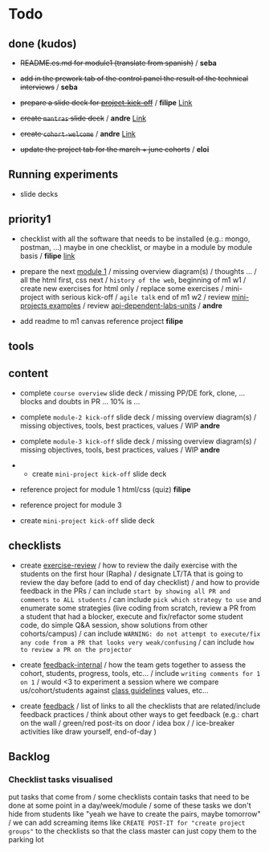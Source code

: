 # Todo

## done (kudos)

- ~~README.es.md for module1 (translate from spanish)~~
/ **seba**

- ~~add in the prework tab of the control panel the result of the technical interviews~~
/ **seba**

- ~~prepare a slide deck for [project-kick-off](./projects/kick-off-presentation.md)~~
/ **filipe** [Link](https://drive.google.com/open?id=1lTOlOtmrPBN44CzX_keBwF3ne-SfVPxnYvSGOB5ObWA)

- ~~create `mantras` slide deck~~
/ **andre** [Link](https://docs.google.com/presentation/d/1rIonPrLx26i_BnF7fS6p5itrdIQYc72lkxi5Q68VKpA/edit#slide=id.g4048736d52_0_0)

- ~~create `cohort-welcome`~~
/ **andre** [Link](https://docs.google.com/presentation/d/12dH-r0IY4yvzUyF1u-0bVnhvVxmPVWf7I2MDSMY5AcE/edit?usp=drive_web&ouid=103654045126563261686)

- ~~update the project tab for the march + june cohorts~~
/ **eloi**


## Running experiments

- slide decks


## priority1

- checklist with all the software that needs to be installed (e.g.: mongo, postman, ...) maybe in one checklist, or maybe in a module by module basis
/ **filipe** [link](./software)


- prepare the next [module 1](./materials/module-1.md)
/ missing overview diagram(s)
/ thoughts ...
/ all the html first, css next
/ `history of the web`, beginning of m1 w1
/ create new exercises for html only
/ replace some exercises
/ mini-project with serious kick-off
/ `agile talk` end of m1 w2
/ review [mini-projects examples](./mini-projects.md)
/ review [api-dependent-labs-units](./materials/api-dependent-labs-units.md)
/ **andre**


- add readme to m1 canvas reference project **filipe**



## tools


## content

- complete `course overview` slide deck
/ missing PP/DE fork, clone, ... blocks and doubts in PR ... 10% is ...

- complete `module-2 kick-off` slide deck
/ missing overview diagram(s)
/ missing objectives, tools, best practices, values
/ WIP **andre**

- complete `module-3 kick-off` slide deck
/ missing overview diagram(s)
/ missing objectives, tools, best practices, values
/ WIP **andre**

- - create `mini-project kick-off` slide deck

- reference project for module 1 html/css (quiz)
**filipe**

- reference project for module 3

- create `mini-project kick-off` slide deck


## checklists


- create [exercise-review](./exercise-review.md)
/ how to review the daily exercise with the students on the first hour (Rapha)
/ designate LT/TA that is going to review the day before (add to end of day checklist)
/ and how to provide feedback in the PRs
/ can include `start by showing all PR and comments to ALL students`
/ can include `pick which strategy to use` and enumerate some strategies (live coding from scratch, review a PR from a student that had a blocker, execute and fix/refactor some student code, do simple Q&A session, show solutions from other cohorts/campus)
/ can include `WARNING: do not attempt to execute/fix any code from a PR that looks very weak/confusing`
/ can include `how to review a PR on the projector`

- create [feedback-internal](./feedback-internal.md)
/ how the team gets together to assess the cohort, students, progress, tools, etc...
/ include `writing comments for 1 on 1`
/ would <3 to experiment a session where we compare us/cohort/students against [class guidelines](./bcn-webdev-guidelines.md) values, etc...

- create [feedback](./feedback.md)
/ list of links to all the checklists that are related/include feedback practices
/ think about other ways to get feedback (e.g.: chart on the wall / green/red post-its on door / idea box / / ice-breaker activities like draw yourself, end-of-day )


## Backlog

### Checklist tasks visualised

put tasks that come from
/ some checklists contain tasks that need to be done at some point in a day/week/module
/ some of these tasks we don't hide from students like "yeah we have to create the pairs, maybe tomorrow"
/ we can add screaming items like `CREATE POST-IT for "create project groups"` to the checklists so that the class master can just copy them to the parking lot

